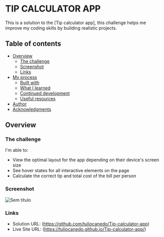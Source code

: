 # TIP CALCULATOR APP

This is a solution to the [Tip calculator app], this challenge helps me improve my coding skills by building realistic projects.

## Table of contents

- [Overview](#overview)
  - [The challenge](#the-challenge)
  - [Screenshot](#screenshot)
  - [Links](#links)
- [My process](#my-process)
  - [Built with](#built-with)
  - [What I learned](#what-i-learned)
  - [Continued development](#continued-development)
  - [Useful resources](#useful-resources)
- [Author](#author)
- [Acknowledgments](#acknowledgments)

## Overview

### The challenge

I'm able to:

- View the optimal layout for the app depending on their device's screen size
- See hover states for all interactive elements on the page
- Calculate the correct tip and total cost of the bill per person

### Screenshot
![Sem título](https://user-images.githubusercontent.com/105619058/208803049-51349222-e2b9-46cc-b2c5-dfe227e861d1.png)


### Links

- Solution URL: (https://github.com/tuliocanedo/Tip-calculator-app)
- Live Site URL: (https://tuliocanedo.github.io/Tip-calculator-app/)
